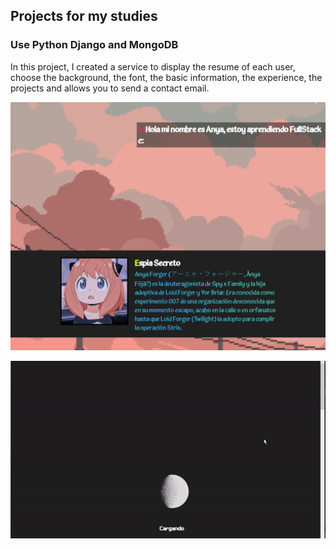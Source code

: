 ## Projects for my studies

### Use Python Django and MongoDB

In this project, I created a service to display the resume of each user, choose the background, the font, the basic information, the experience, the projects and allows you to send a contact email.

![myimg](README/img.png)

![mygif](README/gif.gif)
